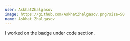 ```yaml
---
user: AskhatZhalgasov
image: https://github.com/AskhatZhalgasov.png?size=50
name: Askhat Zhalgasov 
---
```


I worked on the badge under code section.
